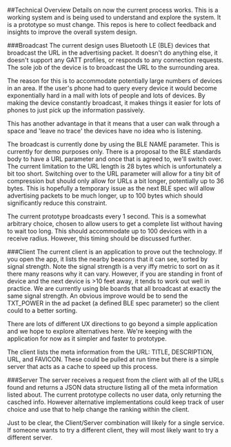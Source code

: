 ##Technical Overview
Details on now the current process works. This is a working system and is being used to understand and explore the system. It is a prototype so must change. This repos is here to collect feedback and insights to improve the overall system design.

###Broadcast
The current design uses Bluetooth LE (BLE) devices that broadcast the URL in the advertising packet. It doesn't do anything else, it doesn't support any GATT profiles, or responds to any connection requests. The sole job of the device is to broadcast the URL to the surrounding area. 

The reason for this is to accommodate potentially large numbers of devices in an area. If the user's phone had to query every device it would become exponentially hard in a mall with lots of people and lots of devices. By making the device constantly broadcast, it makes things it easier for lots of phones to just pick up the information passively.

This has another advantage in that it means that a user can walk through a space and 'leave no trace' the devices have no idea who is listening. 

The broadcast is currently done by using the BLE NAME parameter. This is currently for demo purposes only. There is a proposal to the BLE standards body to have a URL parameter and once that is agreed to, we'll switch over. The current limitation to the URL length is 28 bytes which is unfortunately a bit too short. Switching over to the URL parameter will allow for a tiny bit of compression but should only allow for URLs a bit longer, potentially up to 36 bytes. This is hopefully a temporary issue as the next BLE spec will allow advertising packets to be much longer, up to 100 bytes which should significantly reduce this constraint.

The current prototype broadcasts every 1 second. This is a somewhat arbitrary choice, chosen to allow users to get a complete list without having to wait too long. This should accommodate up to 100 devices with in a receive radius. However, this timing should be discussed further.

###Client
The current client is an application to prove out the technology. If you open the app, it lists the nearby beacons that it can see, sorted by signal strength. Note the signal strength is a very iffy metric to sort on as it there many reasons why it can vary. However, if you are standing in front of device and the next device is >10 feet away, it tends to work out well in practice. We are currently using ble boards that all broadcast at exactly the same signal strength. An obvious improve would be to send the TXT_POWER in the ad packet (a defined BLE spec parameter) so the client could to a better sorting. 

There are lots of different UX directions to go beyond a simple application and we hope to explore alternatives here. We're keeping with the application for now as it simpler and faster to prototype.

The client lists the meta information from the URL: TITLE, DESCRIPTION, URL, and FAVICON. These could be pulled at run time but there is a simple server that acts as a cache to speed up this process.

###Server
The server receives a request from the client with all of the URLs found and returns a JSON data structure listing all of the meta information listed about. The current prototype collects no user data, only returning the casched info. However alternative implementations could keep track of user choice and use that to help change the ranking within the client.

Just to be clear, the Client/Server combination will likely for a single service. If someone wants to try a different client, they will most likely want to try a different server.
